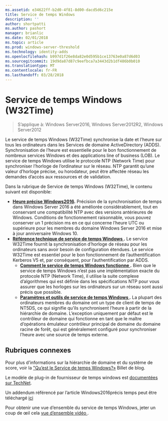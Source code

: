 ```yaml
---
ms.assetid: e34622ff-b2d0-4f81-8d00-dacd5d6c215e
title: Service de temps Windows
description: ''
author: shortpatti
ms.author: pashort
manager: brianlic
ms.date: 02/01/2018
ms.topic: article
ms.prod: windows-server-threshold
ms.technology: identity-adds
ms.openlocfilehash: b997d1f26e8da82e0d595b1ce13763e0a87d6d03
ms.sourcegitcommit: 19d9da87d87c9eefbca7a3443d2b1df486b0b010
ms.translationtype: MT
ms.contentlocale: fr-FR
ms.lasthandoff: 03/28/2018
---
```

# <a name="windows-time-service-w32time"></a>Service de temps Windows (W32Time)

>S’applique à: Windows Server2016, Windows Server2012R2, Windows Server2012

Le service de temps Windows (W32Time) synchronise la date et l’heure sur tous les ordinateurs dans les Services de domaine ActiveDirectory (ADDS). Synchronisation de l’heure est essentielle pour le bon fonctionnement de nombreux services Windows et des applications line of business (LOB). Le service de temps Windows utilise le protocole NTP (Network Time) pour synchroniser l’horloge de l’ordinateur sur le réseau. NTP garantit qu’une valeur d’horloge précise, ou horodateur, peut être affectée réseau les demandes d’accès aux ressources et de validation.

Dans la rubrique de Service de temps Windows (W32Time), le contenu suivant est disponible:
- **[Heure précise Windows2016](accurate-time.md).** Précision de la synchronisation de temps dans Windows Server 2016 a été améliorée considérablement, tout en conservant une compatibilité NTP avec des versions antérieures de Windows.  Conditions de fonctionnement raisonnable, vous pouvez conserver un 1 précision ms en ce qui concerne l’heure UTC ou supérieure pour les membres du domaine Windows Server 2016 et mise à jour anniversaire Windows 10.
- **[Référence technique de service de temps Windows ](windows-time-service-tech-ref.md).** Le service W32Time fournit la synchronisation d’horloge de réseau pour les ordinateurs sans avoir besoin de configuration étendues. Le service W32Time est essentiel pour le bon fonctionnement de l’authentification Kerberos V5 et, par conséquent, pour l’authentification par ADDS.
    - **[Comment le service de temps Windows fonctionne ](How-the-Windows-Time-Service-Works.md).** Bien que le service de temps Windows n’est pas une implémentation exacte du protocole NTP (Network Time), il utilise la suite complexe d’algorithmes qui est définie dans les spécifications NTP pour vous assurer que les horloges sur les ordinateurs sur un réseau sont aussi précis que possible.
    - **[Paramètres et outils de service de temps Windows ](Windows-Time-Service-Tools-and-Settings.md).** La plupart des ordinateurs membres du domaine ont un type de client de temps de NT5DS, ce qui signifie qu’ils synchronisent l’heure à partir de la hiérarchie de domaine. L’exception uniquement par défaut est le contrôleur de domaine qui fonctionne en tant que le maître d’opérations émulateur contrôleur principal de domaine du domaine racine de forêt, qui est généralement configuré pour synchroniser l’heure avec une source de temps externe.

## <a name="related-topics"></a>Rubriques connexes
Pour plus d’informations sur la hiérarchie de domaine et du système de score, voir la ["Qu’est le Service de temps Windows?»](https://blogs.msdn.microsoft.com/w32time/2007/07/07/what-is-windows-time-service/) Billet de blog.

Le modèle de plug-in de fournisseur de temps windows est [documentées sur TechNet](https://msdn.microsoft.com/en-us/library/windows/desktop/ms725475%28v=vs.85%29.aspx).

Un addendum référencé par l’article Windows2016précis temps peut être téléchargé [ici](http://windocs.blob.core.windows.net/windocs/WindowsTimeSyncAccuracy_Addendum.pdf)

Pour obtenir une vue d’ensemble du service de temps Windows, jeter un coup de œil cela [vue d’ensemble vidéo ](https://aka.ms/WS2016TimeVideo).

<!-- In this guide
In this guide:
Windows Accurate Time
High Accuracy
Support Boundary
Configuration for High Accuracy
Traceability for Compliance
Best Practices
Technical Reference
How the Windows Time Service Works
Windows Time Service Tools and Settings
-->

